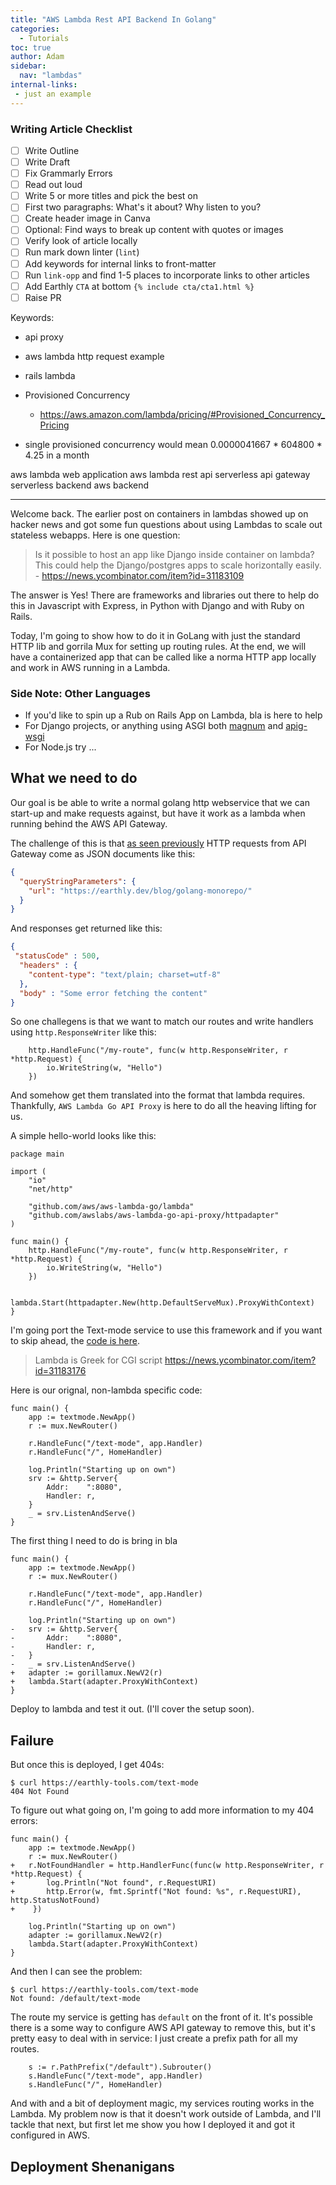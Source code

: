 ```yaml
---
title: "AWS Lambda Rest API Backend In Golang"
categories:
  - Tutorials
toc: true
author: Adam
sidebar:
  nav: "lambdas"
internal-links:
 - just an example
---
```

### Writing Article Checklist

- [ ] Write Outline
- [ ] Write Draft
- [ ] Fix Grammarly Errors
- [ ] Read out loud
- [ ] Write 5 or more titles and pick the best on
- [ ] First two paragraphs: What's it about? Why listen to you?
- [ ] Create header image in Canva
- [ ] Optional: Find ways to break up content with quotes or images
- [ ] Verify look of article locally
- [ ] Run mark down linter (`lint`)
- [ ] Add keywords for internal links to front-matter
- [ ] Run `link-opp` and find 1-5 places to incorporate links to other articles
- [ ] Add Earthly `CTA` at bottom `{% include cta/cta1.html %}`
- [ ] Raise PR

Keywords:
- api proxy
- aws lambda http request example
- rails lambda

- Provisioned Concurrency
   - https://aws.amazon.com/lambda/pricing/#Provisioned_Concurrency_Pricing

- single provisioned concurrency would mean 0.0000041667 * 604800 * 4.25 in a month

aws lambda web application
aws lambda rest api
serverless api gateway
serverless backend
aws backend

---
Welcome back. The earlier post on containers in lambdas showed up on hacker news and got some fun questions about using Lambdas to scale out stateless webapps. Here is one question: 

> Is it possible to host an app like Django inside container on lambda? This could help the Django/postgres apps to scale horizontally easily. - https://news.ycombinator.com/item?id=31183109

The answer is Yes! There are frameworks and libraries out there to help do this in Javascript with Express, in Python with Django and with Ruby on Rails. 

Today, I'm going to show how to do it in GoLang with just the standard HTTP lib and gorrila Mux for setting up routing rules. At the end, we will have a containerized app that can be called like a norma HTTP app locally and work in AWS running in a Lambda.

<div class="notice--info">

### Side Note: Other Languages

* If you'd like to spin up a Rub on Rails App on Lambda, bla is here to help
* For Django projects, or anything using ASGI both [magnum](https://github.com/jordaneremieff/mangum) and [apig-wsgi](https://pypi.org/project/apig-wsgi/)
* For Node.js try ...

</div>

## What we need to do

Our goal is be able to write a normal golang http webservice that we can start-up and make requests against, but have it work as a lambda when running behind the AWS API Gateway. 

The challenge of this is that [as seen previously]() HTTP requests from API Gateway come as JSON documents like this:

~~~{.json caption="lambda input"}
{
  "queryStringParameters": {
    "url": "https://earthly.dev/blog/golang-monorepo/"
  }
}
~~~

And responses get returned like this:

~~~{.json caption="lambda output"}
{
 "statusCode" : 500,
  "headers" : {
    "content-type": "text/plain; charset=utf-8"
  },
  "body" : "Some error fetching the content"
}
~~~

So one challegens is that we want to match our routes and write handlers using `http.ResponseWriter` like this:

```
    http.HandleFunc("/my-route", func(w http.ResponseWriter, r *http.Request) {
        io.WriteString(w, "Hello")
    })
```

And somehow get them translated into the format that lambda requires. Thankfully, `AWS Lambda Go API Proxy` is here to do all the heaving lifting for us.

A simple hello-world looks like this:
```
package main

import (
    "io"
    "net/http"

    "github.com/aws/aws-lambda-go/lambda"
    "github.com/awslabs/aws-lambda-go-api-proxy/httpadapter"
)

func main() {
    http.HandleFunc("/my-route", func(w http.ResponseWriter, r *http.Request) {
        io.WriteString(w, "Hello")
    })

    lambda.Start(httpadapter.New(http.DefaultServeMux).ProxyWithContext)
}
```

I'm going port the Text-mode service to use this framework and if you want to skip ahead, the [code is here]().

> Lambda is Greek for CGI script https://news.ycombinator.com/item?id=31183176

Here is our orignal, non-lambda specific code:

```
func main() {
    app := textmode.NewApp()
    r := mux.NewRouter()

    r.HandleFunc("/text-mode", app.Handler)
    r.HandleFunc("/", HomeHandler)

    log.Println("Starting up on own")
    srv := &http.Server{
        Addr:    ":8080",
        Handler: r,
    }
    _ = srv.ListenAndServe()
}
```

The first thing I need to do is bring in bla

```
func main() {
    app := textmode.NewApp()
    r := mux.NewRouter()

    r.HandleFunc("/text-mode", app.Handler)
    r.HandleFunc("/", HomeHandler)

    log.Println("Starting up on own")
-   srv := &http.Server{
-       Addr:    ":8080",
-       Handler: r,
-   }
-   _ = srv.ListenAndServe()
+   adapter := gorillamux.NewV2(r)
+   lambda.Start(adapter.ProxyWithContext)
}
```

Deploy to lambda and test it out. (I'll cover the setup soon).

## Failure

But once this is deployed, I get 404s:

```
$ curl https://earthly-tools.com/text-mode
404 Not Found
```

To figure out what going on, I'm going to add more information to my 404 errors:

```
func main() {
    app := textmode.NewApp()
    r := mux.NewRouter()
+   r.NotFoundHandler = http.HandlerFunc(func(w http.ResponseWriter, r *http.Request) {
+       log.Println("Not found", r.RequestURI)
+       http.Error(w, fmt.Sprintf("Not found: %s", r.RequestURI), http.StatusNotFound)
+    })

    log.Println("Starting up on own")
    adapter := gorillamux.NewV2(r)
    lambda.Start(adapter.ProxyWithContext)
}
```
And then I can see the problem:
```
$ curl https://earthly-tools.com/text-mode
Not found: /default/text-mode
```

The route my service is getting has `default` on the front of it. It's possible there is a some way to configure AWS API gateway to remove this, but it's pretty easy to deal with in service: I just create a prefix path for all my routes.

```
	s := r.PathPrefix("/default").Subrouter()
	s.HandleFunc("/text-mode", app.Handler)
	s.HandleFunc("/", HomeHandler)

```

And with and a bit of deployment magic, my services routing works in the Lambda. My problem now is that it doesn't work outside of Lambda, and I'll tackle that next, but first let me show you how I deployed it and got it configured in AWS.

## Deployment Shenanigans 

